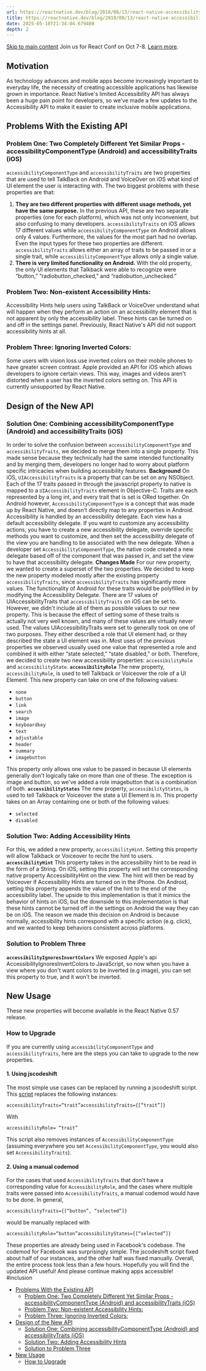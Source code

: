 ```yaml
---
url: https://reactnative.dev/blog/2018/08/13/react-native-accessibility-updates
title: https://reactnative.dev/blog/2018/08/13/react-native-accessibility-updates
date: 2025-05-10T21:34:04.679408
depth: 2
---
```


[Skip to main content](https://reactnative.dev/blog/2018/08/13/react-native-accessibility-updates#__docusaurus_skipToContent_fallback)
Join us for React Conf on Oct 7-8. [Learn more](https://conf.react.dev).
## Motivation[​](https://reactnative.dev/blog/2018/08/13/react-native-accessibility-updates#motivation "Direct link to Motivation")
As technology advances and mobile apps become increasingly important to everyday life, the necessity of creating accessible applications has likewise grown in importance.
React Native's limited Accessibility API has always been a huge pain point for developers, so we've made a few updates to the Accessibility API to make it easier to create inclusive mobile applications.
## Problems With the Existing API[​](https://reactnative.dev/blog/2018/08/13/react-native-accessibility-updates#problems-with-the-existing-api "Direct link to Problems With the Existing API")
### Problem One: Two Completely Different Yet Similar Props - accessibilityComponentType (Android) and accessibilityTraits (iOS)[​](https://reactnative.dev/blog/2018/08/13/react-native-accessibility-updates#problem-one-two-completely-different-yet-similar-props---accessibilitycomponenttype-android-and-accessibilitytraits-ios "Direct link to Problem One: Two Completely Different Yet Similar Props - accessibilityComponentType \(Android\) and accessibilityTraits \(iOS\)")
`accessibilityComponentType` and `accessibilityTraits` are two properties that are used to tell TalkBack on Android and VoiceOver on iOS what kind of UI element the user is interacting with. The two biggest problems with these properties are that:
  1. **They are two different properties with different usage methods, yet have the same purpose.** In the previous API, these are two separate properties (one for each platform), which was not only inconvenient, but also confusing to many developers. `accessibilityTraits` on iOS allows 17 different values while `accessibilityComponentType` on Android allows only 4 values. Furthermore, the values for the most part had no overlap. Even the input types for these two properties are different. `accessibilityTraits` allows either an array of traits to be passed in or a single trait, while `accessibilityComponentType` allows only a single value.
  2. **There is very limited functionality on Android.** With the old property, the only UI elements that Talkback were able to recognize were “button,” “radiobutton_checked,” and “radiobutton_unchecked.”


### Problem Two: Non-existent Accessibility Hints:[​](https://reactnative.dev/blog/2018/08/13/react-native-accessibility-updates#problem-two-non-existent-accessibility-hints "Direct link to Problem Two: Non-existent Accessibility Hints:")
Accessibility Hints help users using TalkBack or VoiceOver understand what will happen when they perform an action on an accessibility element that is not apparent by only the accessibility label. These hints can be turned on and off in the settings panel. Previously, React Native's API did not support accessibility hints at all.
### Problem Three: Ignoring Inverted Colors:[​](https://reactnative.dev/blog/2018/08/13/react-native-accessibility-updates#problem-three-ignoring-inverted-colors "Direct link to Problem Three: Ignoring Inverted Colors:")
Some users with vision loss use inverted colors on their mobile phones to have greater screen contrast. Apple provided an API for iOS which allows developers to ignore certain views. This way, images and videos aren't distorted when a user has the inverted colors setting on. This API is currently unsupported by React Native.
## Design of the New API[​](https://reactnative.dev/blog/2018/08/13/react-native-accessibility-updates#design-of-the-new-api "Direct link to Design of the New API")
### Solution One: Combining accessibilityComponentType (Android) and accessibilityTraits (iOS)[​](https://reactnative.dev/blog/2018/08/13/react-native-accessibility-updates#solution-one-combining-accessibilitycomponenttype-android-and-accessibilitytraits-ios "Direct link to Solution One: Combining accessibilityComponentType \(Android\) and accessibilityTraits \(iOS\)")
In order to solve the confusion between `accessibilityComponentType` and `accessibilityTraits`, we decided to merge them into a single property. This made sense because they technically had the same intended functionality and by merging them, developers no longer had to worry about platform specific intricacies when building accessibility features.
**Background**
On iOS, `UIAccessibilityTraits` is a property that can be set on any NSObject. Each of the 17 traits passed in through the javascript property to native is mapped to a `UIAccessibilityTraits` element in Objective-C. Traits are each represented by a long int, and every trait that is set is ORed together.
On Android however, `AccessibilityComponentType` is a concept that was made up by React Native, and doesn't directly map to any properties in Android. Accessibility is handled by an accessibility delegate. Each view has a default accessibility delegate. If you want to customize any accessibility actions, you have to create a new accessibility delegate, override specific methods you want to customize, and then set the accessibility delegate of the view you are handling to be associated with the new delegate. When a developer set `AccessibilityComponentType`, the native code created a new delegate based off of the component that was passed in, and set the view to have that accessibility delegate.
**Changes Made**
For our new property, we wanted to create a superset of the two properties. We decided to keep the new property modeled mostly after the existing property `accessibilityTraits`, since `accessibilityTraits` has significantly more values. The functionality of Android for these traits would be polyfilled in by modifying the Accessibility Delegate.
There are 17 values of UIAccessibilityTraits that `accessibilityTraits` on iOS can be set to. However, we didn't include all of them as possible values to our new property. This is because the effect of setting some of these traits is actually not very well known, and many of these values are virtually never used.
The values UIAccessibilityTraits were set to generally took on one of two purposes. They either described a role that UI element had, or they described the state a UI element was in. Most uses of the previous properties we observed usually used one value that represented a role and combined it with either “state selected,” “state disabled,” or both. Therefore, we decided to create two new accessibility properties: `accessibilityRole` and `accessibilityState`.
**`accessibilityRole`**
The new property, `accessibilityRole`, is used to tell Talkback or Voiceover the role of a UI Element. This new property can take on one of the following values:
  * `none`
  * `button`
  * `link`
  * `search`
  * `image`
  * `keyboardkey`
  * `text`
  * `adjustable`
  * `header`
  * `summary`
  * `imagebutton`


This property only allows one value to be passed in because UI elements generally don't logically take on more than one of these. The exception is image and button, so we've added a role imagebutton that is a combination of both.
**`accessibilityStates`**
The new property, `accessibilityStates`, is used to tell Talkback or Voiceover the state a UI Element is in. This property takes on an Array containing one or both of the following values:
  * `selected`
  * `disabled`


### Solution Two: Adding Accessibility Hints[​](https://reactnative.dev/blog/2018/08/13/react-native-accessibility-updates#solution-two-adding-accessibility-hints "Direct link to Solution Two: Adding Accessibility Hints")
For this, we added a new property, `accessibilityHint`. Setting this property will allow Talkback or Voiceover to recite the hint to users.
**`accessibilityHint`**
This property takes in the accessibility hint to be read in the form of a String.
On iOS, setting this property will set the corresponding native property AccessibilityHint on the view. The hint will then be read by Voiceover if Accessibility Hints are turned on in the iPhone.
On Android, setting this property appends the value of the hint to the end of the accessibility label. The upside to this implementation is that it mimics the behavior of hints on iOS, but the downside to this implementation is that these hints cannot be turned off in the settings on Android the way they can be on iOS.
The reason we made this decision on Android is because normally, accessibility hints correspond with a specific action (e.g. click), and we wanted to keep behaviors consistent across platforms.
### Solution to Problem Three[​](https://reactnative.dev/blog/2018/08/13/react-native-accessibility-updates#solution-to-problem-three "Direct link to Solution to Problem Three")
**`accessibilityIgnoresInvertColors`**
We exposed Apple's api AccessibilityIgnoresInvertColors to JavaScript, so now when you have a view where you don't want colors to be inverted (e.g image), you can set this property to true, and it won't be inverted.
## New Usage[​](https://reactnative.dev/blog/2018/08/13/react-native-accessibility-updates#new-usage "Direct link to New Usage")
These new properties will become available in the React Native 0.57 release.
### How to Upgrade[​](https://reactnative.dev/blog/2018/08/13/react-native-accessibility-updates#how-to-upgrade "Direct link to How to Upgrade")
If you are currently using `accessibilityComponentType` and `accessibilityTraits`, here are the steps you can take to upgrade to the new properties.
#### 1. Using jscodeshift[​](https://reactnative.dev/blog/2018/08/13/react-native-accessibility-updates#1-using-jscodeshift "Direct link to 1. Using jscodeshift")
The most simple use cases can be replaced by running a jscodeshift script.
This [script](https://gist.github.com/ziqichen6/246e5778617224d2b4aff198dab0305d) replaces the following instances:
```
accessibilityTraits=“trait”accessibilityTraits={[“trait”]}
```

With
```
accessibilityRole= “trait”
```

This script also removes instances of `AccessibilityComponentType` (assuming everywhere you set `AccessibilityComponentType`, you would also set `AccessibilityTraits`).
#### 2. Using a manual codemod[​](https://reactnative.dev/blog/2018/08/13/react-native-accessibility-updates#2-using-a-manual-codemod "Direct link to 2. Using a manual codemod")
For the cases that used `AccessibilityTraits` that don't have a corresponding value for `AccessibilityRole`, and the cases where multiple traits were passed into `AccessibilityTraits`, a manual codemod would have to be done.
In general,
```
accessibilityTraits={[“button”, “selected”]}
```

would be manually replaced with
```
accessibilityRole=“button”accessibilityStates={[“selected”]}
```

These properties are already being used in Facebook's codebase. The codemod for Facebook was surprisingly simple. The jscodeshift script fixed about half of our instances, and the other half was fixed manually. Overall, the entire process took less than a few hours.
Hopefully you will find the updated API useful! And please continue making apps accessible! #inclusion
  * [Problems With the Existing API](https://reactnative.dev/blog/2018/08/13/react-native-accessibility-updates#problems-with-the-existing-api)
    * [Problem One: Two Completely Different Yet Similar Props - accessibilityComponentType (Android) and accessibilityTraits (iOS)](https://reactnative.dev/blog/2018/08/13/react-native-accessibility-updates#problem-one-two-completely-different-yet-similar-props---accessibilitycomponenttype-android-and-accessibilitytraits-ios)
    * [Problem Two: Non-existent Accessibility Hints:](https://reactnative.dev/blog/2018/08/13/react-native-accessibility-updates#problem-two-non-existent-accessibility-hints)
    * [Problem Three: Ignoring Inverted Colors:](https://reactnative.dev/blog/2018/08/13/react-native-accessibility-updates#problem-three-ignoring-inverted-colors)
  * [Design of the New API](https://reactnative.dev/blog/2018/08/13/react-native-accessibility-updates#design-of-the-new-api)
    * [Solution One: Combining accessibilityComponentType (Android) and accessibilityTraits (iOS)](https://reactnative.dev/blog/2018/08/13/react-native-accessibility-updates#solution-one-combining-accessibilitycomponenttype-android-and-accessibilitytraits-ios)
    * [Solution Two: Adding Accessibility Hints](https://reactnative.dev/blog/2018/08/13/react-native-accessibility-updates#solution-two-adding-accessibility-hints)
    * [Solution to Problem Three](https://reactnative.dev/blog/2018/08/13/react-native-accessibility-updates#solution-to-problem-three)
  * [New Usage](https://reactnative.dev/blog/2018/08/13/react-native-accessibility-updates#new-usage)
    * [How to Upgrade](https://reactnative.dev/blog/2018/08/13/react-native-accessibility-updates#how-to-upgrade)



